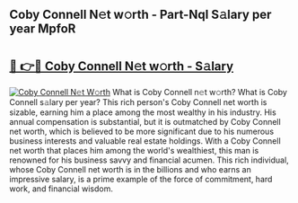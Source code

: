 ## Coby Connell N𝚎t w𝚘rth - Part-NqI S𝚊lary per year MpfoR

# <h2><a href="http://gc47q3.nevu.top/?p=Coby+Connell">🔗 👉🔴 Coby Connell N𝚎t w𝚘rth - S𝚊lary</a></h2>

[![Coby Connell N𝚎t W𝚘rth](https://i.imgur.com/Oavwk0R.jpeg)](http://gc47q3.nevu.top/?p=Coby+Connell)
What is Coby Connell n𝚎t w𝚘rth? What is Coby Connell s𝚊lary per year?
This rich person's Coby Connell net worth is sizable, earning him a place among the most wealthy in his industry. His annual compensation is substantial, but it is outmatched by Coby Connell net worth, which is believed to be more significant due to his numerous business interests and valuable real estate holdings. With a Coby Connell net worth that places him among the world's wealthiest, this man is renowned for his business savvy and financial acumen. This rich individual, whose Coby Connell net worth is in the billions and who earns an impressive salary, is a prime example of the force of commitment, hard work, and financial wisdom.
